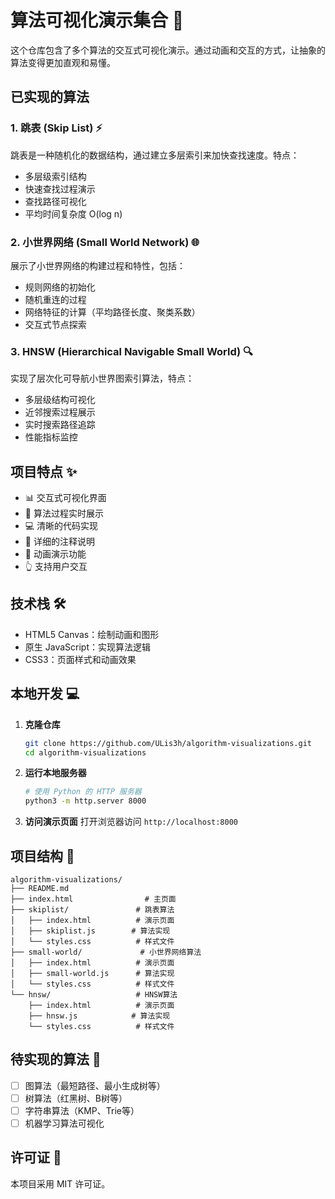 # 算法可视化演示集合 🎯

这个仓库包含了多个算法的交互式可视化演示。通过动画和交互的方式，让抽象的算法变得更加直观和易懂。

## 已实现的算法

### 1. 跳表 (Skip List) ⚡
跳表是一种随机化的数据结构，通过建立多层索引来加快查找速度。特点：
- 多层级索引结构
- 快速查找过程演示
- 查找路径可视化
- 平均时间复杂度 O(log n)

### 2. 小世界网络 (Small World Network) 🌐
展示了小世界网络的构建过程和特性，包括：
- 规则网络的初始化
- 随机重连的过程
- 网络特征的计算（平均路径长度、聚类系数）
- 交互式节点探索

### 3. HNSW (Hierarchical Navigable Small World) 🔍
实现了层次化可导航小世界图索引算法，特点：
- 多层级结构可视化
- 近邻搜索过程展示
- 实时搜索路径追踪
- 性能指标监控

## 项目特点 ✨

- 📊 交互式可视化界面
- 🎯 算法过程实时展示
- 💻 清晰的代码实现
- 📝 详细的注释说明
- 🔄 动画演示功能
- 👆 支持用户交互

## 技术栈 🛠️

- HTML5 Canvas：绘制动画和图形
- 原生 JavaScript：实现算法逻辑
- CSS3：页面样式和动画效果

## 本地开发 💻

1. **克隆仓库**
   ```bash
   git clone https://github.com/ULis3h/algorithm-visualizations.git
   cd algorithm-visualizations
   ```

2. **运行本地服务器**
   ```bash
   # 使用 Python 的 HTTP 服务器
   python3 -m http.server 8000
   ```

3. **访问演示页面**
   打开浏览器访问 `http://localhost:8000`

## 项目结构 📁

```
algorithm-visualizations/
├── README.md
├── index.html                # 主页面
├── skiplist/               # 跳表算法
│   ├── index.html          # 演示页面
│   ├── skiplist.js        # 算法实现
│   └── styles.css          # 样式文件
├── small-world/             # 小世界网络算法
│   ├── index.html          # 演示页面
│   ├── small-world.js      # 算法实现
│   └── styles.css          # 样式文件
└── hnsw/                   # HNSW算法
    ├── index.html          # 演示页面
    ├── hnsw.js            # 算法实现
    └── styles.css          # 样式文件
```

## 待实现的算法 📝

- [ ] 图算法（最短路径、最小生成树等）
- [ ] 树算法（红黑树、B树等）
- [ ] 字符串算法（KMP、Trie等）
- [ ] 机器学习算法可视化

## 许可证 📄

本项目采用 MIT 许可证。